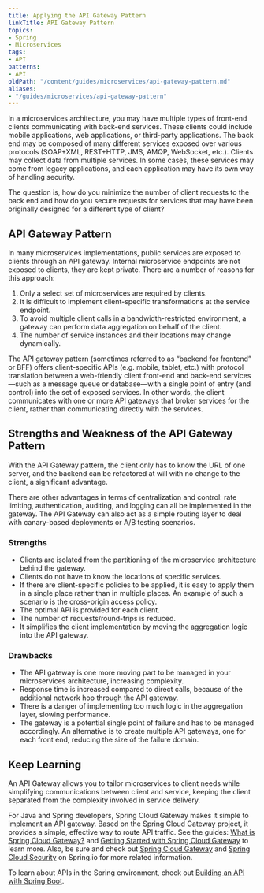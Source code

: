 ```yaml
---
title: Applying the API Gateway Pattern
linkTitle: API Gateway Pattern
topics:
- Spring
- Microservices
tags:
- API
patterns:
- API
oldPath: "/content/guides/microservices/api-gateway-pattern.md"
aliases:
- "/guides/microservices/api-gateway-pattern"
---
```


In a microservices architecture, you may have multiple types of front-end clients communicating with back-end services. These clients could include mobile applications, web applications, or third-party applications. The back end may be composed of many different services exposed over various protocols (SOAP+XML, REST+HTTP, JMS, AMQP, WebSocket, etc.). Clients may collect data from multiple services. In some cases, these services may come from legacy applications,  and each application may have its own way of handling security.

The question is, how do you minimize the number of client requests to the back end and how do you secure requests  for services that may have been originally designed for a different type of client?


## API Gateway Pattern

In many microservices implementations, public services are exposed to clients through an API gateway. Internal microservice endpoints are not exposed to clients, they are kept private.
There are a number of reasons for this approach:

1. Only a select set of microservices are required by clients.
2. It is difficult to implement client-specific transformations at the service endpoint.
3. To avoid multiple client calls in a bandwidth-restricted environment, a gateway can perform data aggregation on behalf of the client. 
4. The number of service instances and their locations may change dynamically.

The API gateway pattern (sometimes referred to as “backend for frontend” or BFF) offers client-specific APIs (e.g. mobile, tablet, etc.) with protocol translation between a web-friendly client front-end and back-end services—such as a message queue or database—with a single point of entry (and control) into the set of exposed services. In other words, the client communicates with one or more API gateways that broker services for the client, rather than communicating directly with the services.


## Strengths and Weakness of the API Gateway Pattern
With the API Gateway pattern, the client only has to know the URL of one server, and the backend can be refactored at will with no change to the client, a significant advantage. 

There are other advantages in terms of centralization and control: rate limiting, authentication, auditing, and logging can all be implemented in the gateway. The API Gateway can also act as a simple routing layer to deal with canary-based deployments or A/B testing scenarios.

### Strengths
* Clients are isolated from the partitioning of the microservice architecture behind the gateway.
* Clients do not have to know the locations of specific services.
* If there are client-specific policies to be applied, it is easy to apply them in a single place rather than in multiple places. An example of such a scenario is the cross-origin access policy.
* The optimal API is provided for each client.
* The number of requests/round-trips is reduced.
* It simplifies the client implementation by moving the aggregation logic into the API gateway.

### Drawbacks
* The API gateway is one more moving part to be managed in your microservices architecture, increasing complexity.
* Response time is increased compared to direct calls, because of the additional network hop through the API gateway.
* There is a danger of implementing too much logic in the aggregation layer, slowing performance.
* The gateway is a potential single point of failure and has to be managed accordingly. An alternative is to create multiple API gateways, one for each front end, reducing the size of the failure domain.

## Keep Learning
An API Gateway allows you to tailor microservices to client needs while simplifying communications between client and service, keeping the client separated from the complexity involved in service delivery. 

For Java and Spring developers, Spring Cloud Gateway makes it simple to implement an API gateway. Based on the Spring Cloud Gateway project, it provides a simple, effective way to route API traffic.  See the guides: [What is Spring Cloud Gateway?](/guides/spring/scg-what-is/) and [Getting Started with Spring Cloud Gateway](/guides/spring/scg-gs/) to learn more. Also, be sure and check out [Spring Cloud Gateway](https://spring.io/projects/spring-cloud-gateway) and [Spring Cloud Security](http://cloud.spring.io/spring-cloud-security/spring-cloud-security.html) on Spring.io for more related information.

To learn about APIs in the Spring environment, check out [Building an API with Spring Boot](/guides/spring/spring-build-api/).